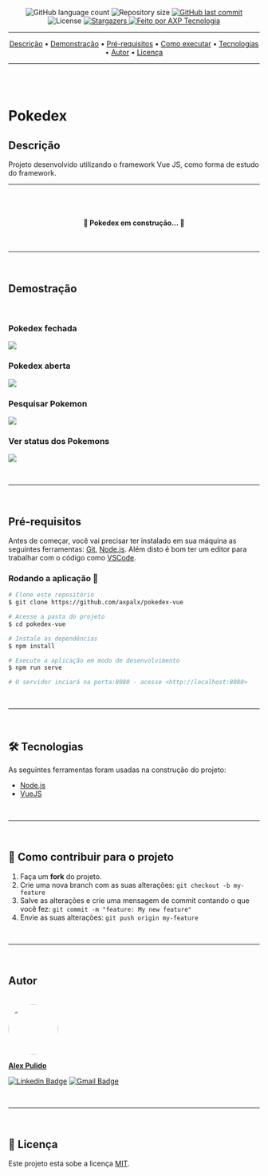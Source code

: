 <p align="center">
  <img alt="GitHub language count" src="https://img.shields.io/github/languages/count/axpalx/pokedex-vue?color=%2304D361">

  <img alt="Repository size" src="https://img.shields.io/github/repo-size/axpalx/pokedex-vue">

  <a href="https://github.com/axpalx/pokedex-vue/commits/master">
    <img alt="GitHub last commit" src="https://img.shields.io/github/last-commit/axpalx/pokedex-vue">
  </a>
    
   <img alt="License" src="https://img.shields.io/badge/license-MIT-brightgreen">
   <a href="https://github.com/axpalx/pokedex-vue/stargazers">
    <img alt="Stargazers" src="https://img.shields.io/github/stars/axpalx/pokedex-vue?style=social">
  </a>

  <a href="#">
    <img alt="Feito por AXP Tecnologia" src="https://img.shields.io/badge/feito%20por-AXP%20--Tecnologia-4FC08D">
  </a>

---

<p align="center">
 <a href="#-Descrição">Descrição</a> •
 <a href="#-Demonstração">Demonstração</a> •
 <a href="#-Pré-requisitos">Pré-requisitos</a> •
 <a href="#-como-executar-o-projeto">Como executar</a> • 
 <a href="#-tecnologias">Tecnologias</a> • 
 <a href="#-autor">Autor</a> • 
 <a href="#user-content--licença">Licença</a>
</p>

---

<br><br>

# Pokedex

## Descrição

Projeto desenvolvido utilizando o framework Vue JS, como forma de estudo do framework.

---

<br>
<br>

<h4 align="center"> 
	🚧   Pokedex em construção...   🚧
</h4>

<br>

---

<br>

## Demostração

<br>

### Pokedex fechada

![](./src/images/pokedex-fechada.png)

### Pokedex aberta

![](./src/images/captura-principal.png)

### Pesquisar Pokemon

![](./src/images/pesquisa-pokemon.png)

### Ver status dos Pokemons

![](./src/images/status-pokemon.png)

<br>

---

<br>

## Pré-requisitos

Antes de começar, você vai precisar ter instalado em sua máquina as seguintes ferramentas:
[Git](https://git-scm.com), [Node.js](https://nodejs.org/en/).
Além disto é bom ter um editor para trabalhar com o código como [VSCode](https://code.visualstudio.com/).

### Rodando a aplicação 🚀

```bash
# Clone este repositório
$ git clone https://github.com/axpalx/pokedex-vue

# Acesse a pasta do projeto
$ cd pokedex-vue

# Instale as dependências
$ npm install

# Execute a aplicação em modo de desenvolvimento
$ npm run serve

# O servidor inciará na porta:8080 - acesse <http://localhost:8080>
```

<br>

---

<br>

## 🛠 Tecnologias

As seguintes ferramentas foram usadas na construção do projeto:

- [Node.js](https://nodejs.org/en/)
- [VueJS](https://vuejs.org/)

<br>

---

<br>

## 💪 Como contribuir para o projeto

1. Faça um **fork** do projeto.
2. Crie uma nova branch com as suas alterações: `git checkout -b my-feature`
3. Salve as alterações e crie uma mensagem de commit contando o que você fez: `git commit -m "feature: My new feature"`
4. Envie as suas alterações: `git push origin my-feature`

<br>

---

<br>

## Autor

<br />

<a href="https://github.com/axpalx">
 <img style="border-radius: 50%;" src="https://avatars0.githubusercontent.com/u/16595443?s=400&u=35877320bc860cfa552b10b8beb4e7d4538d45c5&v=4" width="100px;" alt=""/>
 
<strong>Alex Pulido</strong></a> <a href="https://github.com/axpalx" title="Alex"></a>

[![Linkedin Badge](https://img.shields.io/badge/-Alex-blue?style=flat-square&logo=Linkedin&logoColor=white&link=https://www.linkedin.com/in/alex-pulido-5b243758/)](https://www.linkedin.com/in/alex-pulido-5b243758/)
[![Gmail Badge](https://img.shields.io/badge/-axpalx@gmail.com-c14438?style=flat-square&logo=Gmail&logoColor=white&link=mailto:axpalx@gmail.com)](mailto:axpalx@gmail.com)

<br>

---

<br>

## 📝 Licença

Este projeto esta sobe a licença [MIT](./LICENSE).
